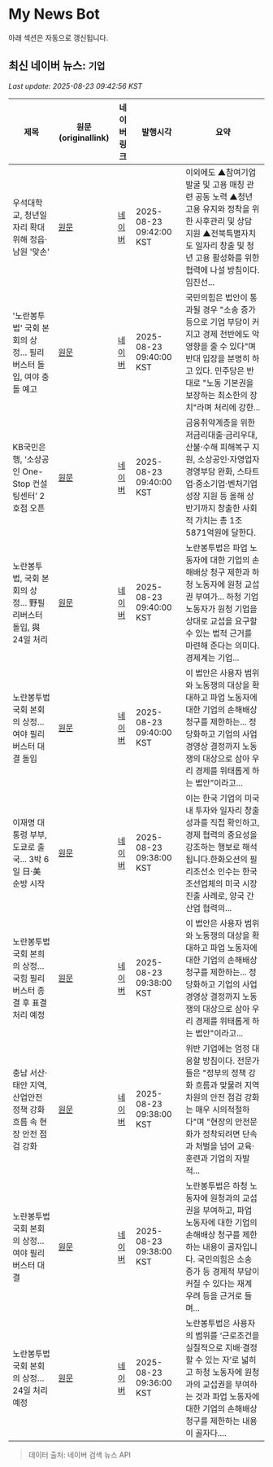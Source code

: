 # My News Bot

아래 섹션은 자동으로 갱신됩니다.

<!-- NEWS:START -->
## 최신 네이버 뉴스: `기업`
_Last update: 2025-08-23 09:42:56 KST_

| 제목 | 원문(originallink) | 네이버 링크 | 발행시각 | 요약 |
|---|---|---|---|---|
| 우석대학교, 청년일자리 확대 위해 정읍·남원 '맞손' | [원문](http://www.domin.co.kr/news/articleView.html?idxno=1526360) | [네이버](http://www.domin.co.kr/news/articleView.html?idxno=1526360) | 2025-08-23 09:42:00 KST | 이외에도 ▲참여기업 발굴 및 고용 매칭 관련 공동 노력 ▲청년 고용 유지와 정착을 위한 사후관리 및 상담 지원 ▲전북특별자치도 일자리 창출 및 청년 고용 활성화를 위한 협력에 나설 방침이다. 임진선... |
| '노란봉투법' 국회 본회의 상정… 필리버스터 돌입, 여야 충돌 예고 | [원문](https://www.newscj.com/news/articleView.html?idxno=3309012) | [네이버](https://www.newscj.com/news/articleView.html?idxno=3309012) | 2025-08-23 09:40:00 KST | 국민의힘은 법안이 통과될 경우 "소송 증가 등으로 기업 부담이 커지고 경제 전반에도 악영향을 줄 수 있다"며 반대 입장을 분명히 하고 있다. 민주당은 반대로 "노동 기본권을 보장하는 최소한의 장치"라며 처리에 강한... |
| KB국민은행, ‘소상공인 One-Stop 컨설팅센터’ 2호점 오픈 | [원문](https://www.siminilbo.co.kr/news/newsview.php?ncode=1160267822317009) | [네이버](https://www.siminilbo.co.kr/news/newsview.php?ncode=1160267822317009) | 2025-08-23 09:40:00 KST | 금융취약계층을 위한 저금리대출·금리우대, 산불·수해 피해복구 지원, 소상공인·자영업자 경영부담 완화, 스타트업·중소기업·벤처기업 성장 지원 등 올해 상반기까지 창출한 사회적 가치는 총 1조5871억원에 달한다. |
| 노란봉투법, 국회 본회의 상정… 野필리버스터 돌입, 與24일 처리 | [원문](http://www.fnnews.com/news/202508230919523027) | [네이버](https://n.news.naver.com/mnews/article/014/0005395472?sid=100) | 2025-08-23 09:40:00 KST | 노란봉투법은 파업 노동자에 대한 기업의 손해배상 청구 제한과 하청 노동자에 원청 교섭권 부여가... 하청 기업 노동자가 원청 기업을 상대로 교섭을 요구할 수 있는 법적 근거를 마련해 준다는 의미다. 경제계는 기업... |
| 노란봉투법 국회 본회의 상정… 여야 필리버스터 대결 돌입 | [원문](https://biz.chosun.com/policy/politics/assembly/2025/08/23/QADS7CKZHZEXPCRJKWUATUY32M/?utm_source=naver&utm_medium=original&utm_campaign=biz) | [네이버](https://n.news.naver.com/mnews/article/366/0001102352?sid=100) | 2025-08-23 09:40:00 KST | 이 법안은 사용자 범위와 노동쟁의 대상을 확대하고 파업 노동자에 대한 기업의 손해배상 청구를 제한하는... 정당화하고 기업의 사업 경영상 결정까지 노동쟁의 대상으로 삼아 우리 경제를 위태롭게 하는 법안”이라고... |
| 이재명 대통령 부부, 도쿄로 출국... 3박 6일 日·美 순방 시작 | [원문](https://www.insight.co.kr/news/517023) | [네이버](https://www.insight.co.kr/news/517023) | 2025-08-23 09:38:00 KST | 이는 한국 기업의 미국 내 투자와 일자리 창출 성과를 직접 확인하고, 경제 협력의 중요성을 강조하는 행보로 해석됩니다.한화오션의 필리조선소 인수는 한국 조선업체의 미국 시장 진출 사례로, 양국 간 산업 협력의... |
| 노란봉투법 국회 본희의 상정…국힘 필리버스터 종결 후 표결 처리 예정 | [원문](https://www.slist.kr/news/articleView.html?idxno=671429) | [네이버](https://www.slist.kr/news/articleView.html?idxno=671429) | 2025-08-23 09:38:00 KST | 이 법안은 사용자 범위와 노동쟁의 대상을 확대하고 파업 노동자에 대한 기업의 손해배상 청구를 제한하는... 정당화하고 기업의 사업 경영상 결정까지 노동쟁의 대상으로 삼아 우리 경제를 위태롭게 하는 법안"이라고... |
| 충남 서산·태안 지역,산업안전 정책 강화 흐름 속 현장 안전 점검 강화 | [원문](https://www.joongdo.co.kr/web/view.php?key=20250823010007302) | [네이버](https://www.joongdo.co.kr/web/view.php?key=20250823010007302) | 2025-08-23 09:38:00 KST | 위반 기업에는 엄정 대응할 방침이다. 전문가들은 "정부의 정책 강화 흐름과 맞물려 지역 차원의 안전 점검 강화는 매우 시의적절하다"며 "현장의 안전문화가 정착되려면 단속과 처벌을 넘어 교육·훈련과 기업의 자발적... |
| 노란봉투법 국회 본회의 상정…여야 필리버스터 대결 | [원문](https://www.ichannela.com/news/main/news_detailPage.do?publishId=000000488771) | [네이버](https://n.news.naver.com/mnews/article/449/0000318688?sid=100) | 2025-08-23 09:38:00 KST | 노란봉투법은 하청 노동자에 원청과의 교섭권을 부여하고, 파업 노동자에 대한 기업의 손해배상 청구를 제한하는 내용이 골자입니다. 국민의힘은 소송 증가 등 경제적 부담이 커질 수 있다는 재계 우려 등을 근거로 들며... |
| 노란봉투법 국회 본회의 상정…24일 처리 예정 | [원문](http://www.segyebiz.com/newsView/20250823503228?OutUrl=naver) | [네이버](http://www.segyebiz.com/newsView/20250823503228?OutUrl=naver) | 2025-08-23 09:36:00 KST | 노란봉투법은 사용자의 범위를 ‘근로조건을 실질적으로 지배·결정할 수 있는 자’로 넓히고 하청 노동자에 원청과의 교섭권을 부여하는 것과 파업 노동자에 대한 기업의 손해배상 청구를 제한하는 내용이 골자다.... |

> 데이터 출처: 네이버 검색 뉴스 API
<!-- NEWS:END -->

